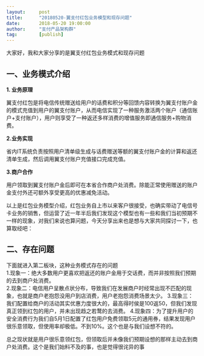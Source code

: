 ```yaml
---                                                                         
layout:     post                                            
title:      "20180520-翼支付红包业务模型和现存问题"                                                                           
date:       2018-05-20 19:00:00                                                                           
author:     "支付产品架构群"                                      
tag:		[publish]                             
--- 
```


   

大家好，我和大家分享的是翼支付红包业务模式和现存问题  
   
   
## 一、业务模式介绍  
 
**1. 业务原理**  

 翼支付红包是将电信传统赠送给用户的话费和积分等回馈内容转换为翼支付账户金的模式充值到用户的翼支付账户，从而电信实现了一种服务激活两个账户（通信账户+支付账户），用户则享受了一种返还多样消费的增值服务即通信服务+购物消费。

**2.业务实现**  

省内IT系统负责按照用户清单级生成与话费赠送等额的翼支付账户金的计算和返还清单生成，然后调用翼支付账户充值接口完成充值。

**3.商户合作**  

用户领取到翼支付账户金后即可在本省合作商户处消费。除能正常使用赠送的账户金支付外还可额外享受更高的优惠减免活动。  
   
   
以上是红包业务模型介绍，红包业务自上市以来客户很接受，也确实带动了电信号卡业务的销售，但运营了近一年半后我们发现这个模型也有一些和我们当初预期不一样的现象，对我们来说也算问题，今天分享出来也是想与大家共同探讨一下，也算取经吧：  
   

## 二、存在问题
   
下面就进入第二板块，这种业务模式存在的问题   
1.现象一：绝大多数用户更喜欢把返还的账户金用于交话费，而并非按照我们预期的去到商户处消费。     
2.现象二：电信用户呈散点状分布，导致我们在发展商户时经常出现不匹配的现象，也就是商户老抱怨没用户到店消费，用户老抱怨消费场景太少。   3.现象三：我们配置给商户的活动其实优惠力度很大的，最高得时侯是100返50，但我们发现真正领到红包的用户，并未出现趋之若鹜的去消费。   4.现象四：为了提升用户的安全消费行为我们自5月1日配置了红包用户免费领取5元的通用券，结果发现用户很乐意领取，但使用率却极低。不到10%。这个也是与我们设想不符的。  

总之现状就是用户很乐意领红包，但领取后并未像我们预期设想的那样主动去到商户处消费。这个是我们始料不及的事，也是觉得很诧异的事   
